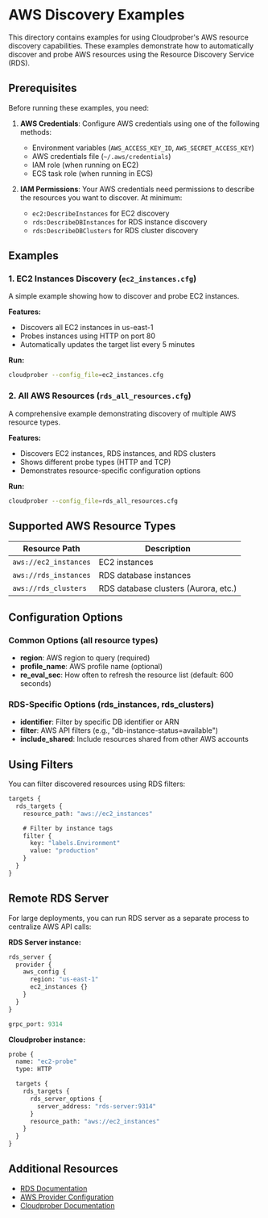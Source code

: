 # AWS Discovery Examples

This directory contains examples for using Cloudprober's AWS resource discovery capabilities. These examples demonstrate how to automatically discover and probe AWS resources using the Resource Discovery Service (RDS).

## Prerequisites

Before running these examples, you need:

1. **AWS Credentials**: Configure AWS credentials using one of the following methods:
   - Environment variables (`AWS_ACCESS_KEY_ID`, `AWS_SECRET_ACCESS_KEY`)
   - AWS credentials file (`~/.aws/credentials`)
   - IAM role (when running on EC2)
   - ECS task role (when running in ECS)

2. **IAM Permissions**: Your AWS credentials need permissions to describe the resources you want to discover. At minimum:
   - `ec2:DescribeInstances` for EC2 discovery
   - `rds:DescribeDBInstances` for RDS instance discovery
   - `rds:DescribeDBClusters` for RDS cluster discovery

## Examples

### 1. EC2 Instances Discovery (`ec2_instances.cfg`)

A simple example showing how to discover and probe EC2 instances.

**Features:**
- Discovers all EC2 instances in us-east-1
- Probes instances using HTTP on port 80
- Automatically updates the target list every 5 minutes

**Run:**
```bash
cloudprober --config_file=ec2_instances.cfg
```

### 2. All AWS Resources (`rds_all_resources.cfg`)

A comprehensive example demonstrating discovery of multiple AWS resource types.

**Features:**
- Discovers EC2 instances, RDS instances, and RDS clusters
- Shows different probe types (HTTP and TCP)
- Demonstrates resource-specific configuration options

**Run:**
```bash
cloudprober --config_file=rds_all_resources.cfg
```

## Supported AWS Resource Types

| Resource Path | Description |
|--------------|-------------|
| `aws://ec2_instances` | EC2 instances |
| `aws://rds_instances` | RDS database instances |
| `aws://rds_clusters` | RDS database clusters (Aurora, etc.) |

## Configuration Options

### Common Options (all resource types)

- **region**: AWS region to query (required)
- **profile_name**: AWS profile name (optional)
- **re_eval_sec**: How often to refresh the resource list (default: 600 seconds)

### RDS-Specific Options (rds_instances, rds_clusters)

- **identifier**: Filter by specific DB identifier or ARN
- **filter**: AWS API filters (e.g., "db-instance-status=available")
- **include_shared**: Include resources shared from other AWS accounts

## Using Filters

You can filter discovered resources using RDS filters:

```protobuf
targets {
  rds_targets {
    resource_path: "aws://ec2_instances"

    # Filter by instance tags
    filter {
      key: "labels.Environment"
      value: "production"
    }
  }
}
```

## Remote RDS Server

For large deployments, you can run RDS server as a separate process to centralize AWS API calls:

**RDS Server instance:**
```protobuf
rds_server {
  provider {
    aws_config {
      region: "us-east-1"
      ec2_instances {}
    }
  }
}

grpc_port: 9314
```

**Cloudprober instance:**
```protobuf
probe {
  name: "ec2-probe"
  type: HTTP

  targets {
    rds_targets {
      rds_server_options {
        server_address: "rds-server:9314"
      }
      resource_path: "aws://ec2_instances"
    }
  }
}
```

## Additional Resources

- [RDS Documentation](https://cloudprober.org/docs/how-to/rds/)
- [AWS Provider Configuration](https://github.com/cloudprober/cloudprober/blob/main/internal/rds/aws/proto/config.proto)
- [Cloudprober Documentation](https://cloudprober.org/)
